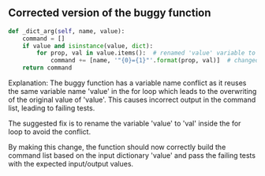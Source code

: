 ## Corrected version of the buggy function
```python
def _dict_arg(self, name, value):
    command = []
    if value and isinstance(value, dict):
        for prop, val in value.items():  # renamed 'value' variable to 'val' to avoid conflict
            command += [name, '"{0}={1}"'.format(prop, val)]  # changed 'value' variable to 'val' to avoid conflict
    return command
```

Explanation:
The buggy function has a variable name conflict as it reuses the same variable name 'value' in the for loop which leads to the overwriting of the original value of 'value'. This causes incorrect output in the command list, leading to failing tests.

The suggested fix is to rename the variable 'value' to 'val' inside the for loop to avoid the conflict.

By making this change, the function should now correctly build the command list based on the input dictionary 'value' and pass the failing tests with the expected input/output values.